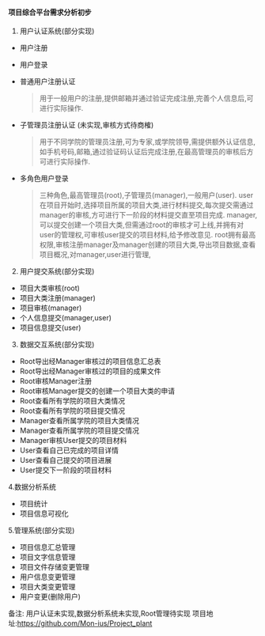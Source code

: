 #### 项目综合平台需求分析初步
1. 用户认证系统(部分实现)

- 用户注册 
- 用户登录

- 普通用户注册认证
	> 用于一般用户的注册,提供邮箱并通过验证完成注册,完善个人信息后,可进行实际操作.
	
- 子管理员注册认证 (未实现,审核方式待商榷)
	> 用于不同学院的管理员注册,可为专家,或学院领导,需提供额外认证信息,如手机号码,邮箱,通过验证码认证后完成注册,在最高管理员的审核后方可进行实际操作.
	
- 多角色用户登录
	> 三种角色,最高管理员(root),子管理员(manager),一般用户(user).
	user在项目开始时,选择项目所属的项目大类,进行材料提交,每次提交需通过manager的审核,方可进行下一阶段的材料提交直至项目完成.
	manager,可以提交创建一个项目大类,但需通过root的审核才可上线,并拥有对user的管理权,可审核user提交的项目材料,给予修改意见.
	root拥有最高权限,审核注册manager及manager创建的项目大类,导出项目数据,查看项目概况,对manager,user进行管理,
	
2. 用户提交系统(部分实现)

- 项目大类审核(root)
- 项目大类注册(manager)
- 项目审核(manager)
- 个人信息提交(manager,user)
- 项目信息提交(user)

3. 数据交互系统(部分实现)

- Root导出经Manager审核过的项目信息汇总表
- Root导出经Manager审核过的项目的成果文件
- Root审核Manager注册
- Root审核Manager提交的创建一个项目大类的申请
- Root查看所有学院的项目大类情况
- Root查看所有学院的项目提交情况
- Manager查看所属学院的项目大类情况
- Manager查看所属学院的项目提交情况
- Manager审核User提交的项目材料
- User查看自己已完成的项目详情
- User查看自己提交的项目进展
- User提交下一阶段的项目材料

4.数据分析系统

- 项目统计
- 项目信息可视化

5.管理系统(部分实现)

- 项目信息汇总管理
- 项目文字信息管理
- 项目文件存储变更管理
- 用户信息变更管理
- 项目大类变更管理
- 用户变更(删除用户)

备注: 用户认证未实现,数据分析系统未实现,Root管理待实现
项目地址:https://github.com/Mon-ius/Project_plant
